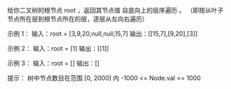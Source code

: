 给你二叉树的根节点 root ，返回其节点值 自底向上的层序遍历 。 （即按从叶子节点所在层到根节点所在的层，逐层从左向右遍历）

示例 1：
输入：root = [3,9,20,null,null,15,7]
输出：[[15,7],[9,20],[3]]

示例 2：
输入：root = [1]
输出：[[1]]

示例 3：
输入：root = []
输出：[]

提示：
树中节点数目在范围 [0, 2000] 内
-1000 <= Node.val <= 1000